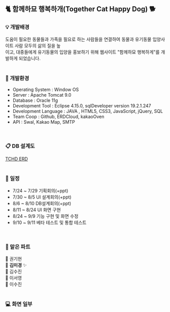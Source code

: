 ## :cat2: 함께하묘 행복하개(Together Cat Happy Dog) :dog2:

### :bulb: 개발배경
도움이 필요한 동물들과 가족을 필요로 하는 사람들을 연결하여 동물과  유기동물 입양사이트 사람 모두의 삶의 질을 높   
이고, 대중들에게 유기동물의 입양을 홍보하기 위해 웹사이트 "함께하묘 행복하게"를 개발하게 되었습니다.   
<br>

### :dart: 개발환경   
- Operating System : Window OS   
- Server : Apache Tomcat 9.0   
- Database : Oracle 11g   
- Development Tool : Eclipse 4.15.0, sqlDeveloper version 19.2.1.247   
- Development Language : JAVA , HTML5, CSS3, JavaScript, jQuery, SQL   
- Team Coop : Github, ERDCloud, kakaoOven   
- API : Swal, Kakao Map, SMTP   
<br> 

### :clipboard: DB 설계도   
[TCHD ERD](https://www.erdcloud.com/d/6xKpTLXCroHZ4ukTx)   
<br>

### :date: 일정      
  - 7/24 ~ 7/29   기획회의(+ppt)   
  - 7/30 ~ 8/5   UI 설계회의(+ppt)     
  - 8/6 ~ 8/10   DB설계회의(+ppt)   
  - 8/11 ~ 8/24   UI 화면 구현   
  - 8/24 ~ 9/9   기능 구현 및 화면 수정   
  - 9/10 ~ 9/11  베타 테스트 및 통합 테스트      
<br>      

### :memo: 맡은 파트  
:closed_book: 권기현   
:green_book: **김미경** :sparkles:   
:blue_book: 김수진      
:orange_book: 이서영   
:ledger: 이수진   
<br>

### :computer: 화면 일부   
